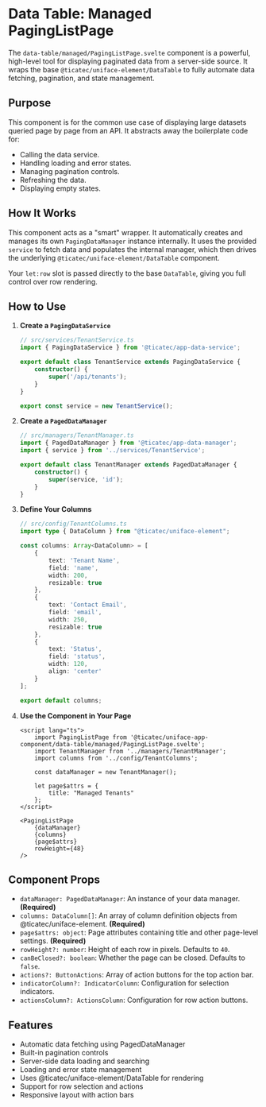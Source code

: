 # Data Table: Managed PagingListPage

The `data-table/managed/PagingListPage.svelte` component is a powerful, high-level tool for displaying paginated data from a server-side source. It wraps the base `@ticatec/uniface-element/DataTable` to fully automate data fetching, pagination, and state management.

## Purpose

This component is for the common use case of displaying large datasets queried page by page from an API. It abstracts away the boilerplate code for:
- Calling the data service.
- Handling loading and error states.
- Managing pagination controls.
- Refreshing the data.
- Displaying empty states.

## How It Works

This component acts as a "smart" wrapper. It automatically creates and manages its own `PagingDataManager` instance internally. It uses the provided `service` to fetch data and populates the internal manager, which then drives the underlying `@ticatec/uniface-element/DataTable` component.

Your `let:row` slot is passed directly to the base `DataTable`, giving you full control over row rendering.


## How to Use

1.  **Create a `PagingDataService`**

    ```ts
    // src/services/TenantService.ts
    import { PagingDataService } from '@ticatec/app-data-service';

    export default class TenantService extends PagingDataService {
        constructor() {
            super('/api/tenants');
        }
    }

    export const service = new TenantService();
    ```

2.  **Create a `PagedDataManager`**

    ```ts
    // src/managers/TenantManager.ts
    import { PagedDataManager } from '@ticatec/app-data-manager';
    import { service } from '../services/TenantService';

    export default class TenantManager extends PagedDataManager {
        constructor() {
            super(service, 'id');
        }
    }
    ```

3.  **Define Your Columns**

    ```ts
    // src/config/TenantColumns.ts
    import type { DataColumn } from "@ticatec/uniface-element";

    const columns: Array<DataColumn> = [
        {
            text: 'Tenant Name',
            field: 'name',
            width: 200,
            resizable: true
        },
        {
            text: 'Contact Email',
            field: 'email',
            width: 250,
            resizable: true
        },
        {
            text: 'Status',
            field: 'status',
            width: 120,
            align: 'center'
        }
    ];

    export default columns;
    ```

4.  **Use the Component in Your Page**

    ```svelte
    <script lang="ts">
        import PagingListPage from '@ticatec/uniface-app-component/data-table/managed/PagingListPage.svelte';
        import TenantManager from '../managers/TenantManager';
        import columns from '../config/TenantColumns';

        const dataManager = new TenantManager();

        let page$attrs = {
            title: "Managed Tenants"
        };
    </script>

    <PagingListPage
        {dataManager}
        {columns}
        {page$attrs}
        rowHeight={48}
    />
    ```

## Component Props

-   `dataManager: PagedDataManager`: An instance of your data manager. **(Required)**
-   `columns: DataColumn[]`: An array of column definition objects from @ticatec/uniface-element. **(Required)**
-   `page$attrs: object`: Page attributes containing title and other page-level settings. **(Required)**
-   `rowHeight?: number`: Height of each row in pixels. Defaults to `40`.
-   `canBeClosed?: boolean`: Whether the page can be closed. Defaults to `false`.
-   `actions?: ButtonActions`: Array of action buttons for the top action bar.
-   `indicatorColumn?: IndicatorColumn`: Configuration for selection indicators.
-   `actionsColumn?: ActionsColumn`: Configuration for row action buttons.

## Features

-   Automatic data fetching using PagedDataManager
-   Built-in pagination controls
-   Server-side data loading and searching
-   Loading and error state management
-   Uses @ticatec/uniface-element/DataTable for rendering
-   Support for row selection and actions
-   Responsive layout with action bars